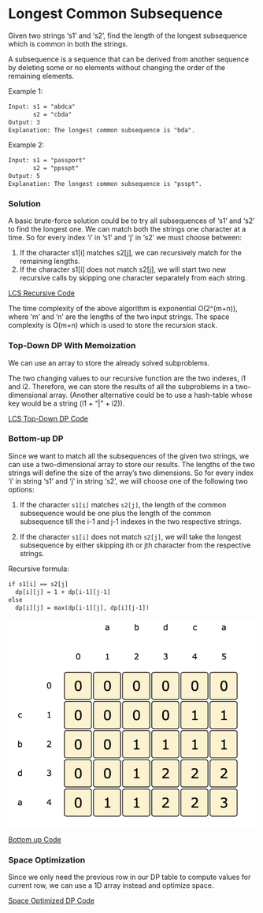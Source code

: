 # Longest Common Subsequence

Given two strings ‘s1’ and ‘s2’, find the length of the longest subsequence which is common in both the strings.

A subsequence is a sequence that can be derived from another sequence by deleting some or no elements without changing the order of the remaining elements.

Example 1:

```code
Input: s1 = "abdca"
       s2 = "cbda"
Output: 3
Explanation: The longest common subsequence is "bda".
```

Example 2:

```code
Input: s1 = "passport"
       s2 = "ppsspt"
Output: 5
Explanation: The longest common subsequence is "psspt".
```

### Solution

A basic brute-force solution could be to try all subsequences of ‘s1’ and ‘s2’ to find the longest one. We can match both the strings one character at a time. So for every index ‘i’ in ‘s1’ and ‘j’ in ‘s2’ we must choose between:

1. If the character s1[i] matches s2[j], we can recursively match for the remaining lengths.
2. If the character s1[i] does not match s2[j], we will start two new recursive calls by skipping one character separately from each string.

[LCS Recursive Code](../Longest-Common-Subsequence/lcs-recursive.js)

The time complexity of the above algorithm is exponential O(2^(m+n)), where ‘m’ and ‘n’ are the lengths of the two input strings. The space complexity is O(m+n) which is used to store the recursion stack.

### Top-Down DP With Memoization

We can use an array to store the already solved subproblems.

The two changing values to our recursive function are the two indexes, i1 and i2. Therefore, we can store the results of all the subproblems in a two-dimensional array. (Another alternative could be to use a hash-table whose key would be a string (i1 + “|” + i2)).

[LCS Top-Down DP Code](../Longest-Common-Subsequence/lcs-top-down.js)

### Bottom-up DP

Since we want to match all the subsequences of the given two strings, we can use a two-dimensional array to store our results. The lengths of the two strings will define the size of the array’s two dimensions. So for every index ‘i’ in string ‘s1’ and ‘j’ in string ‘s2’, we will choose one of the following two options:

1. If the character `s1[i]` matches `s2[j]`, the length of the common subsequence would be one plus the length of the common subsequence till the i-1 and j-1 indexes in the two respective strings.

2. If the character `s1[i]` does not match `s2[j]`, we will take the longest subsequence by either skipping ith or jth character from the respective strings.

Recursive formula:

```code
if s1[i] == s2[j]
  dp[i][j] = 1 + dp[i-1][j-1]
else
  dp[i][j] = max(dp[i-1][j], dp[i][j-1])
```

![LCS Final Table](../Images/LCS-Final-Table.png)

[Bottom up Code](../Longest-Common-Subsequence/lcs-bottom-up.js)

### Space Optimization

Since we only need the previous row in our DP table to compute values for current row, we can use a 1D array instead and optimize space.

[Space Optimized DP Code](../Longest-Common-Subsequence/lcs-bottom-up-optimized.js)
